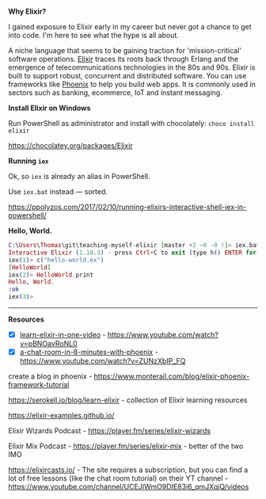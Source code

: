 **Why Elixir?**

I gained exposure to Elixir early in my career but never got a chance to get into code. I'm here to see what the hype is all about.

A niche language that seems to be gaining traction for 'mission-critical' software operations. [Elixir](https://en.wikipedia.org/wiki/Elixir_(programming_language)) traces its roots back through Erlang and the emergence of telecommunications technologies in the 80s and 90s. Elixir is built to support robust, concurrent and distributed software. You can use frameworks like [Phoenix](https://www.phoenixframework.org/) to help you build web apps. It is commonly used in sectors such as banking, ecommerce, IoT and instant messaging.

**Install Elixir on Windows**

Run PowerShell as administrator and install with chocolately: `choco install elixir`

https://chocolatey.org/packages/Elixir

**Running `iex`**

Ok, so `iex` is already an alias in PowerShell. 

Use `iex.bat` instead — sorted.

https://ppolyzos.com/2017/02/10/running-elixirs-interactive-shell-iex-in-powershell/

**Hello, World.**

```elixir
C:\Users\Thomas\git\teaching-myself-elixir [master +2 ~0 -0 !]> iex.bat
Interactive Elixir (1.10.3) - press Ctrl+C to exit (type h() ENTER for help)
iex(1)> c("hello-world.ex")
[HelloWorld]
iex(2)> HelloWorld.print
Hello, World.
:ok
iex(3)>
```

---

**Resources**

- [x] [learn-elixir-in-one-video](./learn-elixir-in-one-video) - https://www.youtube.com/watch?v=pBNOavRoNL0
- [x] [a-chat-room-in-8-minutes-with-phoenix](./a-chat-room-in-8-minutes-with-phoenix) - https://www.youtube.com/watch?v=ZUNzXbIP_FQ

create a blog in phoenix - https://www.monterail.com/blog/elixir-phoenix-framework-tutorial

https://serokell.io/blog/learn-elixir - collection of Elixir learning resources

https://elixir-examples.github.io/

Elixir Wizards Podcast - https://player.fm/series/elixir-wizards

Elixir Mix Podcast - https://player.fm/series/elixir-mix - better of the two IMO

https://elixircasts.io/ - The site requires a subscription, but you can find a lot of free lessons (like the chat room tutorial) on their YT channel - https://www.youtube.com/channel/UCEJIWmO9DIE83i6_qmJXqjQ/videos 


